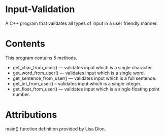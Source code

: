 # Input-Validation
A C++ program that validates all types of input in a user friendly manner.

# Contents
This program contains 5 methods.
- get_char_from_user() — validates input which is a single character.
- get_word_from_user() — validates input which is a single word.
- get_sentence_from_user() — validates input which is a full sentence.
- get_int_from_user() – validates input which is a single integer.
- get_float_from_user() — validates input which is a single floating point number.

# Attributions
main() function definition provided by Lisa Dion.
